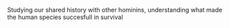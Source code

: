 Studying our shared history with other hominins, understanding what made the human species succesfull in survival